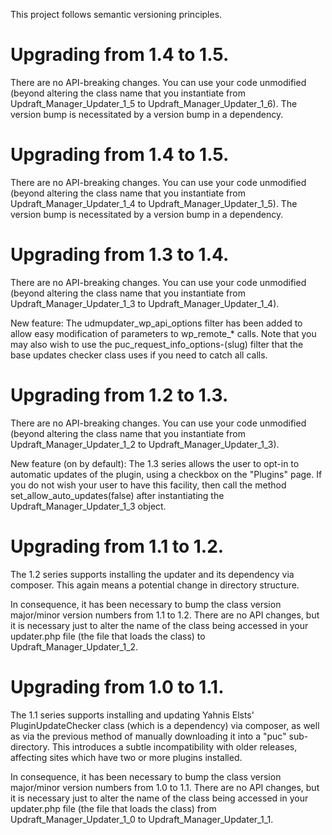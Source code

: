 This project follows semantic versioning principles.

# Upgrading from 1.4 to 1.5.

There are no API-breaking changes. You can use your code unmodified (beyond altering the class name that you instantiate from Updraft_Manager_Updater_1_5 to Updraft_Manager_Updater_1_6). The version bump is necessitated by a version bump in a dependency.

# Upgrading from 1.4 to 1.5.

There are no API-breaking changes. You can use your code unmodified (beyond altering the class name that you instantiate from Updraft_Manager_Updater_1_4 to Updraft_Manager_Updater_1_5). The version bump is necessitated by a version bump in a dependency.

# Upgrading from 1.3 to 1.4.

There are no API-breaking changes. You can use your code unmodified (beyond altering the class name that you instantiate from Updraft_Manager_Updater_1_3 to Updraft_Manager_Updater_1_4).

New feature: The udmupdater_wp_api_options filter has been added to allow easy modification of parameters to wp_remote_* calls. Note that you may also wish to use the puc_request_info_options-(slug) filter that the base updates checker class uses if you need to catch all calls.

# Upgrading from 1.2 to 1.3.

There are no API-breaking changes. You can use your code unmodified (beyond altering the class name that you instantiate from Updraft_Manager_Updater_1_2 to Updraft_Manager_Updater_1_3).

New feature (on by default): The 1.3 series allows the user to opt-in to automatic updates of the plugin, using a checkbox on the "Plugins" page. If you do not wish your user to have this facility, then call the method set_allow_auto_updates(false) after instantiating the Updraft_Manager_Updater_1_3 object.

# Upgrading from 1.1 to 1.2.

The 1.2 series supports installing the updater and its dependency via composer. This again means a potential change in directory structure.

In consequence, it has been necessary to bump the class version major/minor version numbers from 1.1 to 1.2. There are no API changes, but it is necessary just to alter the name of the class being accessed in your updater.php file (the file that loads the class) to Updraft_Manager_Updater_1_2.

# Upgrading from 1.0 to 1.1.

The 1.1 series supports installing and updating Yahnis Elsts' PluginUpdateChecker class (which is a dependency) via composer, as well as via the previous method of manually downloading it into a "puc" sub-directory. This introduces a subtle incompatibility with older releases, affecting sites which have two or more plugins installed.

In consequence, it has been necessary to bump the class version major/minor version numbers from 1.0 to 1.1. There are no API changes, but it is necessary just to alter the name of the class being accessed in your updater.php file (the file that loads the class) from Updraft_Manager_Updater_1_0 to Updraft_Manager_Updater_1_1.






